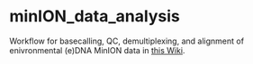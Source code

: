 # minION_data_analysis
Workflow for basecalling, QC, demultiplexing, and alignment of enivronmental (e)DNA MinION data in [this Wiki](https://github.com/AlaaSAhmed/minION_data_analysis/wiki).
